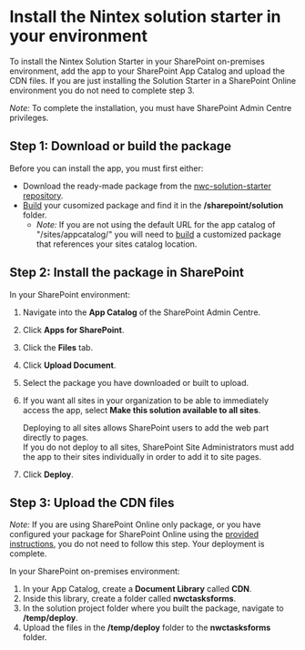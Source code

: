 # Install the Nintex solution starter in your environment
To install the Nintex Solution Starter in your SharePoint on-premises environment, add the app to your SharePoint App Catalog and upload the CDN files. 
If you are just installing the Solution Starter in a SharePoint Online environment you do not need to complete step 3.

_Note:_ To complete the installation, you must have SharePoint Admin Centre privileges.

## Step 1: Download or build the package
Before you can install the app, you must first either:
   - Download the ready-made package from the [nwc-solution-starter repository](https://github.com/nintexplatform/nwc-solution-starter).
   - [Build](./build.md) your cusomized package and find it in the **/sharepoint/solution** folder.
     - _Note:_ If you are not using the default URL for the app catalog of "/sites/appcatalog/" you will need to [build](./build.md) a customized package that references your sites catalog location.

## Step 2: Install the package in SharePoint
In your SharePoint environment:
1. Navigate into the **App Catalog** of the SharePoint Admin Centre.
1. Click **Apps for SharePoint**.
1. Click the **Files** tab.
1. Click **Upload Document**.
1. Select the package you have downloaded or built to upload.
1. If you want all sites in your organization to be able to immediately access the app, select **Make this solution available to all sites**.

   Deploying to all sites allows SharePoint users to add the web part directly to pages.  
   If you do not deploy to all sites, SharePoint Site Administrators must add the app to their sites individually in order to add it to site pages.
1. Click **Deploy**.

## Step 3: Upload the CDN files

_Note:_ If you are using SharePoint Online only package, or you have configured your package for SharePoint Online using the [provided instructions](./build.md), you do not need to follow this step. Your deployment is complete.

In your SharePoint on-premises environment:
1. In your App Catalog, create a **Document Library** called **CDN**.
1. Inside this library, create a folder called **nwctasksforms**.
1. In the solution project folder where you built the package, navigate to **/temp/deploy**.
1. Upload the files in the **/temp/deploy** folder to the **nwctasksforms** folder.
